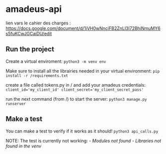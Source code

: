 # amadeus-api

lien vars le cahier des charges : https://docs.google.com/document/d/1iVH0wNnciFB2ZnLl3I72BhiNmuMY6s5fuKCwJGCaiDU/edit


## Run the project

Create a virtual enviroment:
    ```python3 -m venv env```

Make sure to install all the librairies needed in your virtual environment:
    ```pip install -r /requirements.txt```

create a file called tokens.py in / and add your amadeus credentials:
    ```client_id='my_client_id'
    client_secret='my_client_secret_pass'```

run the next command (from /) to start the server:
    ```python3 manage.py runserver```

## Make a test

You can make a test to verify if it works as it should!
    ```python3 api_calls.py```

NOTE: The test is currently not working:
*- Modules not found*
*- Libraries not found in the venv*
